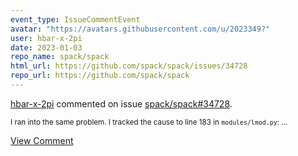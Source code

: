 ```yaml
---
event_type: IssueCommentEvent
avatar: "https://avatars.githubusercontent.com/u/2023349?"
user: hbar-x-2pi
date: 2023-01-03
repo_name: spack/spack
html_url: https://github.com/spack/spack/issues/34728
repo_url: https://github.com/spack/spack
---
```


<a href='https://github.com/hbar-x-2pi' target='_blank'>hbar-x-2pi</a> commented on issue <a href='https://github.com/spack/spack/issues/34728' target='_blank'>spack/spack#34728</a>.

<small>I ran into the same problem. I tracked the cause to line 183 in `modules/lmod.py`:...</small>

<a href='https://github.com/spack/spack/issues/34728' target='_blank'>View Comment</a>